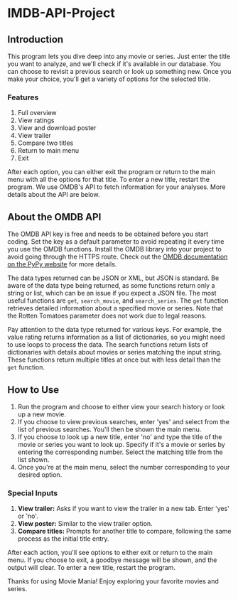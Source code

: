 # IMDB-API-Project

## Introduction
This program lets you dive deep into any movie or series. Just enter the title you want to analyze, and we'll check if it's available in our database. You can choose to revisit a previous search or look up something new. Once you make your choice, you'll get a variety of options for the selected title.

### Features
1. Full overview
2. View ratings
3. View and download poster
4. View trailer
5. Compare two titles
6. Return to main menu
7. Exit

After each option, you can either exit the program or return to the main menu with all the options for that title. To enter a new title, restart the program. We use OMDB's API to fetch information for your analyses. More details about the API are below.

## About the OMDB API
The OMDB API key is free and needs to be obtained before you start coding. Set the key as a default parameter to avoid repeating it every time you use the OMDB functions. Install the OMDB library into your project to avoid going through the HTTPS route. Check out the [OMDB documentation on the PyPy website](https://pypi.org/project/omdb/) for more details.

The data types returned can be JSON or XML, but JSON is standard. Be aware of the data type being returned, as some functions return only a string or list, which can be an issue if you expect a JSON file. The most useful functions are `get`, `search_movie`, and `search_series`. The `get` function retrieves detailed information about a specified movie or series. Note that the Rotten Tomatoes parameter does not work due to legal reasons.

Pay attention to the data type returned for various keys. For example, the value rating returns information as a list of dictionaries, so you might need to use loops to process the data. The search functions return lists of dictionaries with details about movies or series matching the input string. These functions return multiple titles at once but with less detail than the `get` function.

## How to Use
1. Run the program and choose to either view your search history or look up a new movie.
2. If you choose to view previous searches, enter 'yes' and select from the list of previous searches. You'll then be shown the main menu.
3. If you choose to look up a new title, enter 'no' and type the title of the movie or series you want to look up. Specify if it's a movie or series by entering the corresponding number. Select the matching title from the list shown.
4. Once you're at the main menu, select the number corresponding to your desired option.

### Special Inputs
1. **View trailer:** Asks if you want to view the trailer in a new tab. Enter 'yes' or 'no'.
2. **View poster:** Similar to the view trailer option.
3. **Compare titles:** Prompts for another title to compare, following the same process as the initial title entry.

After each action, you'll see options to either exit or return to the main menu. If you choose to exit, a goodbye message will be shown, and the output will clear. To enter a new title, restart the program.

Thanks for using Movie Mania! Enjoy exploring your favorite movies and series.
